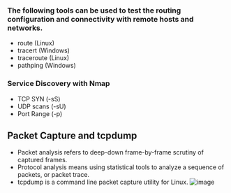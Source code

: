 ### The following tools can be used to test the routing configuration and connectivity with remote hosts and networks.

 - route (Linux)
 - tracert (Windows)
 - traceroute (Linux)
 - pathping (Windows)

### Service Discovery with Nmap

 - TCP SYN (-sS)
 - UDP scans (-sU)
 - Port Range (-p)

## Packet Capture and tcpdump

 - Packet analysis refers to deep-down frame-by-frame scrutiny of captured frames.
 - Protocol analysis means using statistical tools to analyze a sequence of packets, or packet trace.
 - tcpdump is a command line packet capture utility for Linux.
![image](https://user-images.githubusercontent.com/63236771/125938405-7fb70036-33f3-4586-80a6-e185d450c10d.png)
